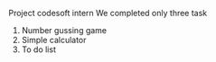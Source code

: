 Project codesoft intern 
We completed only three task
1.  Number gussing game
2.  Simple calculator 
3. To do list
    


